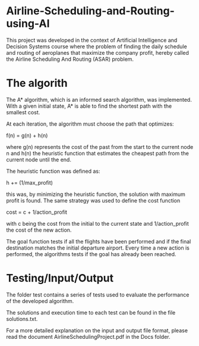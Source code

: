 # Airline-Scheduling-and-Routing-using-AI
This project was developed in the context of Artificial Intelligence and Decision Systems course where the problem of finding the daily schedule and routing of aeroplanes that maximize the company profit, hereby called the Airline Scheduling And Routing (ASAR) problem.

# The algorith
The A* algorithm, which is an informed search algorithm, was implemented. With a given initial state, A* is able to find the shortest path with the smallest cost. 

At each iteration, the algorithm must choose the path that optimizes:

f(n) = g(n) + h(n)

where g(n) represents the cost of the past from the start to the current node n and h(n) the heuristic function that estimates the cheapest path from the current node until the end. 

The heuristic function was defined as:

h += (1/max_profit)

this was, by minimizing the heuristic function, the solution with maximum profit is found. The same strategy was used to define the cost function

cost = c + 1/action_profit

with c being the cost from the initial to the current state and 1/action_profit the cost of the new action.  

The goal function tests if all the flights have been performed and if the final destination matches the initial departure airport. Every time a new action is performed, the algorithms tests if the goal has already been reached.

# Testing/Input/Output

The folder test contains a series of tests used to evaluate the performance of the developed algorithm. 

The solutions and execution time to each test can be found in the file solutions.txt.

For a more detailed explanation on the input and output file format, please read the document AirlineSchedulingProject.pdf in the Docs folder.
